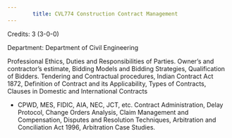 ```yaml
---
        title: CVL774 Construction Contract Management
---
```

Credits: 3 (3-0-0)

Department: Department of Civil Engineering

Professional Ethics, Duties and Responsibilities of Parties. Owner’s and contractor’s estimate, Bidding Models and Bidding Strategies, Qualification of Bidders. Tendering and Contractual procedures, Indian Contract Act 1872, Definition of Contract and its Applicability, Types of Contracts, Clauses in Domestic and International Contracts
- CPWD, MES, FIDIC, AIA, NEC, JCT, etc. Contract Administration, Delay Protocol, Change Orders Analysis, Claim Management and Compensation, Disputes and Resolution Techniques, Arbitration and Conciliation Act 1996, Arbitration Case Studies.